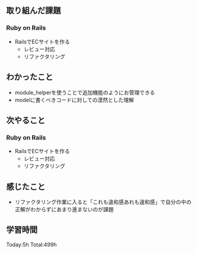 ## 取り組んだ課題
### Ruby on Rails
- RailsでECサイトを作る
  - レビュー対応
  - リファクタリング
## わかったこと
- module_helperを使うことで追加機能のようにお管理できる
- modelに書くべきコードに対しての漠然とした理解
## 次やること
### Ruby on Rails
- RailsでECサイトを作る
  - レビュー対応
  - リファクタリング
## 感じたこと
- リファクタリング作業に入ると「これも違和感あれも違和感」で自分の中の正解がわからずにあまり進まないのが課題
## 学習時間
Today:5h Total:499h